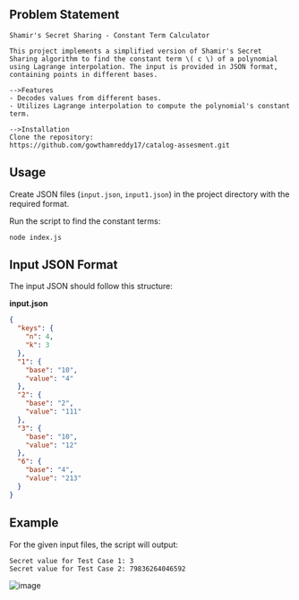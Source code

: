 ## Problem Statement

```
Shamir's Secret Sharing - Constant Term Calculator

This project implements a simplified version of Shamir's Secret Sharing algorithm to find the constant term \( c \) of a polynomial using Lagrange interpolation. The input is provided in JSON format, containing points in different bases.

-->Features
- Decodes values from different bases.
- Utilizes Lagrange interpolation to compute the polynomial's constant term.

-->Installation
Clone the repository:
https://github.com/gowthamreddy17/catalog-assesment.git
```

## Usage

Create JSON files (`input.json`, `input1.json`) in the project directory with the required format.

Run the script to find the constant terms:
```
node index.js
```

## Input JSON Format

The input JSON should follow this structure:

**input.json**
```json
{
  "keys": {
    "n": 4,
    "k": 3
  },
  "1": {
    "base": "10",
    "value": "4"
  },
  "2": {
    "base": "2",
    "value": "111"
  },
  "3": {
    "base": "10",
    "value": "12"
  },
  "6": {
    "base": "4",
    "value": "213"
  }
}
```

## Example

For the given input files, the script will output:
```
Secret value for Test Case 1: 3
Secret value for Test Case 2: 79836264046592
```

![image](https://github.com/user-attachments/assets/1e94b55a-18fa-4940-add0-dda28c4c0640)


